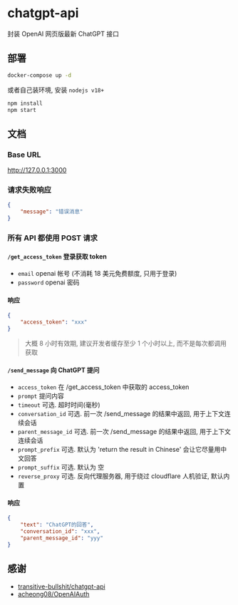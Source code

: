 # chatgpt-api

封装 OpenAI 网页版最新 ChatGPT 接口

## 部署

```bash
docker-compose up -d
```

或者自己装环境, 安装 `nodejs v18+`

```bash
npm install
npm start
```

## 文档

### Base URL

<http://127.0.0.1:3000>

### 请求失败响应

```json
{
    "message": "错误消息"
}
```

### 所有 API 都使用 POST 请求

#### `/get_access_token` 登录获取 token

-   `email` openai 帐号 (不消耗 18 美元免费额度, 只用于登录)
-   `password` openai 密码

#### 响应

```json
{
    "access_token": "xxx"
}
```

> 大概 8 小时有效期, 建议开发者缓存至少 1 个小时以上, 而不是每次都调用获取

#### `/send_message` 向 ChatGPT 提问

-   `access_token` 在 /get_access_token 中获取的 access_token
-   `prompt` 提问内容
-   `timeout` 可选. 超时时间(毫秒)
-   `conversation_id` 可选. 前一次 /send_message 的结果中返回, 用于上下文连续会话
-   `parent_message_id` 可选. 前一次 /send_message 的结果中返回, 用于上下文连续会话
-   `prompt_prefix` 可选. 默认为 'return the result in Chinese' 会让它尽量用中文回答
-   `prompt_suffix` 可选. 默认为 空
-   `reverse_proxy` 可选. 反向代理服务器, 用于绕过 cloudflare 人机验证, 默认内置

#### 响应

```json
{
    "text": "ChatGPT的回答",
    "conversation_id": "xxx",
    "parent_message_id": "yyy"
}
```

## 感谢

-   [transitive-bullshit/chatgpt-api](https://github.com/transitive-bullshit/chatgpt-api)
-   [acheong08/OpenAIAuth](https://github.com/acheong08/OpenAIAuth)
